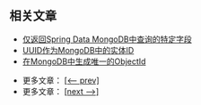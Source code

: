 ## 相关文章

+ [仅返回Spring Data MongoDB中查询的特定字段](http://tu-yucheng.github.io/springdata/2023/05/18/mongodb-return-specific-fields.html)
+ [UUID作为MongoDB中的实体ID](http://tu-yucheng.github.io/springdata/2023/05/18/java-mongodb-uuid.html)
+ [在MongoDB中生成唯一的ObjectId](http://tu-yucheng.github.io/springdata/2023/05/18/mongo-generate-unique-objectid.html)

- 更多文章： [[<-- prev]](../spring-data-mongodb-1/README.md)
- 更多文章： [[next -->]](../spring-data-mongodb-reactive/README.md)